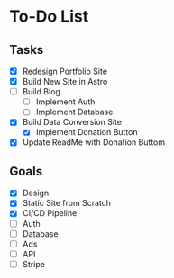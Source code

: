 # To-Do List

## Tasks

- [x] Redesign Portfolio Site
- [x] Build New Site in Astro
- [ ] Build Blog
  - [ ] Implement Auth
  - [ ] Implement Database
- [x] Build Data Conversion Site
  - [x] Implement Donation Button
- [x] Update ReadMe with Donation Buttom

## Goals

- [x] Design
- [x] Static Site from Scratch
- [x] CI/CD Pipeline
- [ ] Auth
- [ ] Database
- [ ] Ads
- [ ] API
- [ ] Stripe
